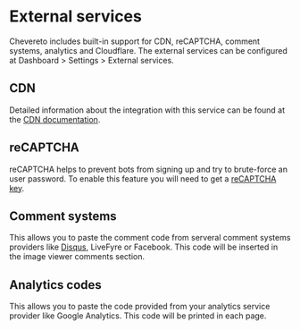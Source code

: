 # External services

Chevereto includes built-in support for CDN, reCAPTCHA, comment systems, analytics and Cloudflare. The external services can be configured at Dashboard > Settings > External services.

## CDN

Detailed information about the integration with this service can be found at the [CDN documentation](./../extend/CDN.md).

## reCAPTCHA

reCAPTCHA helps to prevent bots from signing up and try to brute-force an user password. To enable this feature you will need to get a [reCAPTCHA key](https://www.google.com/recaptcha/intro/).

## Comment systems

This allows you to paste the comment code from serveral comment systems providers like [Disqus](https://disqus.com), LiveFyre or Facebook. This code will be inserted in the image viewer comments section.

## Analytics codes

This allows you to paste the code provided from your analytics service provider like Google Analytics. This code will be printed in each page.
